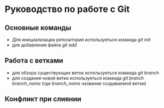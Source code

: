 # Руководство по работе с Git 

## Основные команды

* Для инициализации репозитория используеться команда *git init*
 * для добавления файла *git add*
 

## Работа с ветками

* для обзора существующих веток используеться команда *git branch*
* для создания новой ветки используеться команда *git branch branch_name* (где *branch_name* название создаваемой ветки)
## Конфликт при слиянии